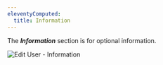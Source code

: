 ```yaml
---
eleventyComputed:
  title: Information
---
```

The ***Information*** section is for optional information.

![Edit User - Information](https://cdnweb.devolutions.net/docs/en/server/ServerOp7006.png)
